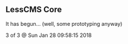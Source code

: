 LessCMS Core
------------

It has begun... (well, some prototyping anyway)

3 of 3 @ Sun Jan 28 09:58:15 2018
